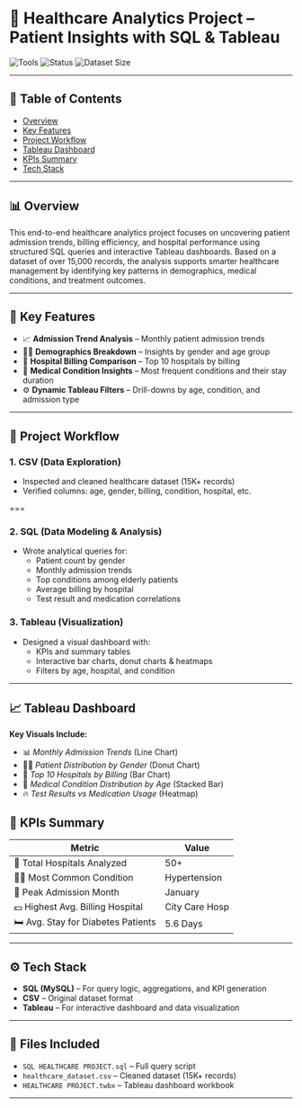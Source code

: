 # 🏥 Healthcare Analytics Project – Patient Insights with SQL & Tableau

![Tools](https://img.shields.io/badge/Tools-SQL%2C%20Tableau%2C%20CSV-blueviolet)
![Status](https://img.shields.io/badge/Status-Completed-brightgreen)
![Dataset Size](https://img.shields.io/badge/Data%20Size-15K%2B%20Records-orange)

---

## 📌 Table of Contents
- [Overview](#overview)
- [Key Features](#key-features)
- [Project Workflow](#project-workflow)
- [Tableau Dashboard](#tableau-dashboard)
- [KPIs Summary](#kpis-summary)
- [Tech Stack](#tech-stack)

---

## 📊 Overview
This end-to-end healthcare analytics project focuses on uncovering patient admission trends, billing efficiency, and hospital performance using structured SQL queries and interactive Tableau dashboards. Based on a dataset of over 15,000 records, the analysis supports smarter healthcare management by identifying key patterns in demographics, medical conditions, and treatment outcomes.

---

## 🚀 Key Features
- 📈 **Admission Trend Analysis** – Monthly patient admission trends
- 👨‍⚕️ **Demographics Breakdown** – Insights by gender and age group
- 🏥 **Hospital Billing Comparison** – Top 10 hospitals by billing
- 💊 **Medical Condition Insights** – Most frequent conditions and their stay duration
- ⚙️ **Dynamic Tableau Filters** – Drill-downs by age, condition, and admission type

---

## 🔄 Project Workflow

### 1. CSV (Data Exploration)
- Inspected and cleaned healthcare dataset (15K+ records)
- Verified columns: age, gender, billing, condition, hospital, etc.
  
===

### 2. SQL (Data Modeling & Analysis)
- Wrote analytical queries for:
  - Patient count by gender
  - Monthly admission trends
  - Top conditions among elderly patients
  - Average billing by hospital
  - Test result and medication correlations

### 3. Tableau (Visualization)
- Designed a visual dashboard with:
  - KPIs and summary tables
  - Interactive bar charts, donut charts & heatmaps
  - Filters by age, hospital, and condition

---

## 📈 Tableau Dashboard

**Key Visuals Include:**
- 📊 *Monthly Admission Trends* (Line Chart)
- 👩‍⚕️ *Patient Distribution by Gender* (Donut Chart)
- 🏥 *Top 10 Hospitals by Billing* (Bar Chart)
- 💊 *Medical Condition Distribution by Age* (Stacked Bar)
- 🔥 *Test Results vs Medication Usage* (Heatmap)


## 📌 KPIs Summary

| Metric                                | Value            |
|--------------------------------------|------------------|
| 🏥 Total Hospitals Analyzed          | 50+              |
| 👨‍⚕️ Most Common Condition           | Hypertension     |
| 📆 Peak Admission Month              | January          |
| 💵 Highest Avg. Billing Hospital     | City Care Hosp   |
| 🛏️ Avg. Stay for Diabetes Patients   | 5.6 Days         |

---

## ⚙️ Tech Stack
- **SQL (MySQL)** – For query logic, aggregations, and KPI generation
- **CSV** – Original dataset format
- **Tableau** – For interactive dashboard and data visualization

---

## 📁 Files Included
- `SQL HEALTHCARE PROJECT.sql` – Full query script
- `healthcare_dataset.csv` – Cleaned dataset (15K+ records)
- `HEALTHCARE PROJECT.twbx` – Tableau dashboard workbook

---
